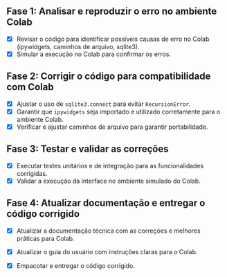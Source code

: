 ## Fase 1: Analisar e reproduzir o erro no ambiente Colab
- [x] Revisar o código para identificar possíveis causas de erro no Colab (ipywidgets, caminhos de arquivo, sqlite3).
- [x] Simular a execução no Colab para confirmar os erros.

## Fase 2: Corrigir o código para compatibilidade com Colab
- [x] Ajustar o uso de `sqlite3.connect` para evitar `RecursionError`.
- [x] Garantir que `ipywidgets` seja importado e utilizado corretamente para o ambiente Colab.
- [x] Verificar e ajustar caminhos de arquivo para garantir portabilidade.

## Fase 3: Testar e validar as correções
- [x] Executar testes unitários e de integração para as funcionalidades corrigidas.
- [x] Validar a execução da interface no ambiente simulado do Colab.

## Fase 4: Atualizar documentação e entregar o código corrigido
- [x] Atualizar a documentação técnica com as correções e melhores práticas para Colab.
- [x] Atualizar o guia do usuário com instruções claras para o Colab.
- [x] Empacotar e entregar o código corrigido.

